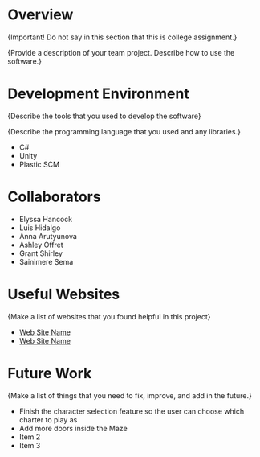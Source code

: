 # Overview

{Important!  Do not say in this section that this is college assignment.}

{Provide a description of your team project.  Describe how to use the software.}

# Development Environment

{Describe the tools that you used to develop the software}

{Describe the programming language that you used and any libraries.}
* C#
* Unity
* Plastic SCM

# Collaborators

* Elyssa Hancock
* Luis Hidalgo
* Anna Arutyunova
* Ashley Offret
* Grant Shirley
* Sainimere Sema

# Useful Websites

{Make a list of websites that you found helpful in this project}
* [Web Site Name](http://url.link.goes.here)
* [Web Site Name](http://url.link.goes.here)

# Future Work

{Make a list of things that you need to fix, improve, and add in the future.}
* Finish the character selection feature so the user can choose which charter to play as
* Add more doors inside the Maze
* Item 2
* Item 3